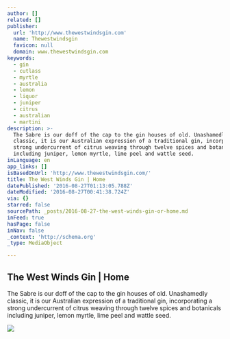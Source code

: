 ```yaml
---
author: []
related: []
publisher:
  url: 'http://www.thewestwindsgin.com'
  name: Thewestwindsgin
  favicon: null
  domain: www.thewestwindsgin.com
keywords:
  - gin
  - cutlass
  - myrtle
  - australia
  - lemon
  - liquor
  - juniper
  - citrus
  - australian
  - martini
description: >-
  The Sabre is our doff of the cap to the gin houses of old. Unashamedly
  classic, it is our Australian expression of a traditional gin, incorporating a
  strong undercurrent of citrus weaving through twelve spices and botanicals
  including juniper, lemon myrtle, lime peel and wattle seed.
inLanguage: en
app_links: []
isBasedOnUrl: 'http://www.thewestwindsgin.com/'
title: The West Winds Gin | Home
datePublished: '2016-08-27T01:13:05.788Z'
dateModified: '2016-08-27T00:41:38.724Z'
via: {}
starred: false
sourcePath: _posts/2016-08-27-the-west-winds-gin-or-home.md
inFeed: true
hasPage: false
inNav: false
_context: 'http://schema.org'
_type: MediaObject

---
```

<article style=""><h1>The West Winds Gin | Home</h1><p>The Sabre is our doff of the cap to the gin houses of old. Unashamedly classic, it is our Australian expression of a traditional gin, incorporating a strong undercurrent of citrus weaving through twelve spices and botanicals including juniper, lemon myrtle, lime peel and wattle seed.</p><img src="http://www.thewestwindsgin.com/_assets/img/CANNAL_ROCKS_SLIDER2.jpg" /></article>